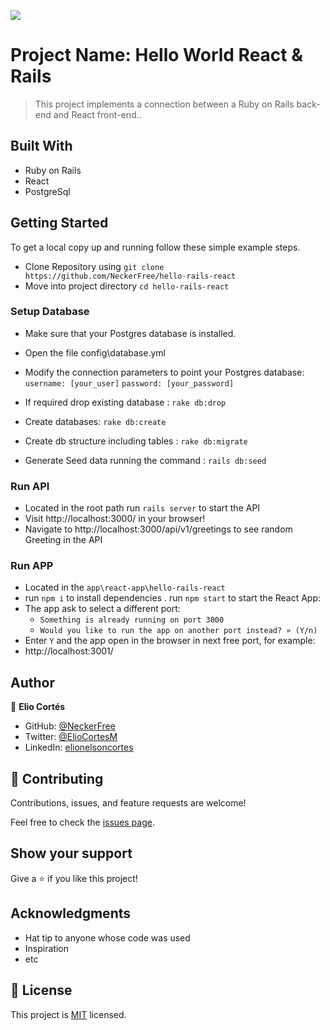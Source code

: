 ![](https://img.shields.io/badge/Microverse-blueviolet)

# Project Name: Hello World React & Rails

> This project implements a connection between a Ruby on Rails back-end and React front-end..


## Built With

- Ruby on Rails
- React
- PostgreSql

## Getting Started

To get a local copy up and running follow these simple example steps.
- Clone Repository using
`git clone https://github.com/NeckerFree/hello-rails-react`
- Move into project directory
`cd hello-rails-react`

### Setup Database 
- Make sure that your Postgres database is installed.
-  Open the file config\database.yml
- Modify the connection parameters to point your Postgres database:
    `username: [your_user]`
    `password: [your_password]`

- If required drop existing database : `rake db:drop`
- Create databases: `rake db:create`
- Create db structure including tables : `rake db:migrate`
- Generate Seed data running the command : `rails db:seed`

### Run API 
- Located in the root path run `rails server` to start the API
- Visit http://localhost:3000/ in your browser!
- Navigate to http://localhost:3000/api/v1/greetings to see random Greeting in the API

### Run APP 
- Located in the `app\react-app\hello-rails-react` 
- run `npm i` to install dependencies
. run `npm start` to start the React App:
- The app ask to select a different port:
    -  `Something is already running on port 3000`
    -  `Would you like to run the app on another port instead? » (Y/n)`
- Enter `Y` and the app open in the browser in next free port, for example:
- http://localhost:3001/    

## Author

👤 **Elio Cortés**

- GitHub: [@NeckerFree](https://github.com/NeckerFree)
- Twitter: [@ElioCortesM](https://twitter.com/ElioCortesM)
- LinkedIn: [elionelsoncortes](https://www.linkedin.com/in/elionelsoncortes/)


## 🤝 Contributing

Contributions, issues, and feature requests are welcome!

Feel free to check the [issues page](../../issues/).

## Show your support

Give a ⭐️ if you like this project!

## Acknowledgments

- Hat tip to anyone whose code was used
- Inspiration
- etc

## 📝 License

This project is [MIT](./LICENSE) licensed.
